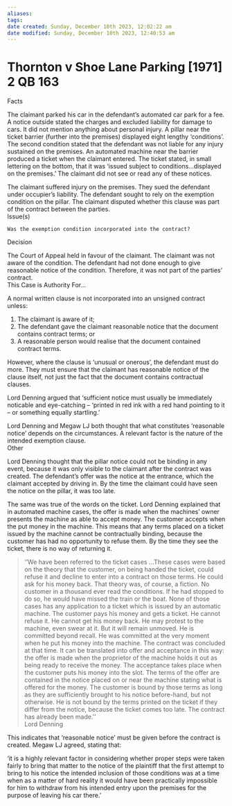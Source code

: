 ```yaml
---
aliases: 
tags: 
date created: Sunday, December 10th 2023, 12:02:22 am
date modified: Sunday, December 10th 2023, 12:40:53 am
---
```


# Thornton v Shoe Lane Parking [1971] 2 QB 163

Facts

The claimant parked his car in the defendant’s automated car park for a fee. A notice outside stated the charges and excluded liability for damage to cars. It did not mention anything about personal injury. A pillar near the ticket barrier (further into the premises) displayed eight lengthy ‘conditions’. The second condition stated that the defendant was not liable for any injury sustained on the premises. An automated machine near the barrier produced a ticket when the claimant entered. The ticket stated, in small lettering on the bottom, that it was ‘issued subject to conditions…displayed on the premises.’ The claimant did not see or read any of these notices.

The claimant suffered injury on the premises. They sued the defendant under occupier’s liability. The defendant sought to rely on the exemption condition on the pillar. The claimant disputed whether this clause was part of the contract between the parties.  
Issue(s)

    Was the exemption condition incorporated into the contract?

Decision

The Court of Appeal held in favour of the claimant. The claimant was not aware of the condition. The defendant had not done enough to give reasonable notice of the condition. Therefore, it was not part of the parties’ contract.  
This Case is Authority For…

A normal written clause is not incorporated into an unsigned contract unless:

   1. The claimant is aware of it;
   2. The defendant gave the claimant reasonable notice that the document contains contract terms; or
   3. A reasonable person would realise that the document contained contract terms.

However, where the clause is ‘unusual or onerous’, the defendant must do more. They must ensure that the claimant has reasonable notice of the clause itself, not just the fact that the document contains contractual clauses.

Lord Denning argued that ‘sufficient notice must usually be immediately noticable and eye-catching – ‘printed in red ink with a red hand pointing to it – or something equally startling.’

Lord Denning and Megaw LJ both thought that what constitutes ‘reasonable notice’ depends on the circumstances. A relevant factor is the nature of the intended exemption clause.  
Other

Lord Denning thought that the pillar notice could not be binding in any event, because it was only visible to the claimant after the contract was created. The defendant’s offer was the notice at the entrance, which the claimant accepted by driving in. By the time the claimant could have seen the notice on the pillar, it was too late.

The same was true of the words on the ticket. Lord Denning explained that in automated machine cases, the offer is made when the machines’ owner presents the machine as able to accept money. The customer accepts when the put money in the machine. This means that any terms placed on a ticket issued by the machine cannot be contractually binding, because the customer has had no opportunity to refuse them. By the time they see the ticket, there is no way of returning it.

> ‘’We have been referred to the ticket cases …These cases were based on the theory that the customer, on being handed the ticket, could refuse it and decline to enter into a contract on those terms. He could ask for his money back. That theory was, of course, a fiction. No customer in a thousand ever read the conditions. If he had stopped to do so, he would have missed the train or the boat. None of those cases has any application to a ticket which is issued by an automatic machine. The customer pays his money and gets a ticket. He cannot refuse it. He cannot get his money back. He may protest to the machine, even swear at it. But it will remain unmoved. He is committed beyond recall. He was committed at the very moment when he put his money into the machine. The contract was concluded at that time. It can be translated into offer and acceptance in this way: the offer is made when the proprietor of the machine holds it out as being ready to receive the money. The acceptance takes place when the customer puts his money into the slot. The terms of the offer are contained in the notice placed on or near the machine stating what is offered for the money. The customer is bound by those terms as long as they are sufficiently brought to his notice before-hand, but not otherwise. He is not bound by the terms printed on the ticket if they differ from the notice, because the ticket comes too late. The contract has already been made.’’  
> Lord Denning

This indicates that ‘reasonable notice’ must be given before the contract is created. Megaw LJ agreed, stating that:

‘it is a highly relevant factor in considering whether proper steps were taken fairly to bring that matter to the notice of the plaintiff that the first attempt to bring to his notice the intended inclusion of those conditions was at a time when as a matter of hard reality it would have been practically impossible for him to withdraw from his intended entry upon the premises for the purpose of leaving his car there.’
